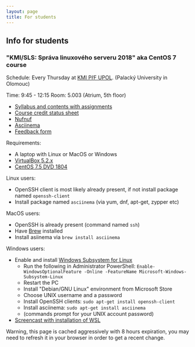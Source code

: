 ```yaml
---
layout: page
title: For students
---
```

## Info for students

### "KMI/SLS: Správa linuxového serveru 2018" aka CentOS 7 course

Schedule: Every Thursday at [KMI PřF UPOL](http://www.inf.upol.cz/kontakt).
(Palacký University in Olomouc)

Time: 9:45 - 12:15
Room: 5.003 (Atrium, 5th floor)

* [Syllabus and contents with assignments](https://docs.google.com/a/zapletalovi.com/document/d/16LjrMkG-EQQFHRHGYxEp76B2Zlt4kSj5NRXhOGEpfQw/edit?usp=sharing)
* [Course credit status sheet](https://docs.google.com/spreadsheets/d/1PAm2V8XAtK6WMqjpa8H1qiOfKvy1feHjQilNyw-XX50/edit#gid=506263252)
* [Nufnuf](https://copr.fedorainfracloud.org/coprs/lzap/nufnuf/)
* [Asciinema](https://asciinema.org/)
* [Feedback form](https://goo.gl/forms/1xhgI2QpFEeUqRlJ3)

Requirements:

* A laptop with Linux or MacOS or Windows
* [VirtualBox 5.2.x](https://www.virtualbox.org/wiki/Downloads)
* [CentOS 7.5 DVD 1804](http://isoredirect.centos.org/centos/7/isos/x86_64/CentOS-7-x86_64-DVD-1804.iso)

Linux users:

* OpenSSH client is most likely already present, if not install package named `openssh-client`
* Install package named `asciinema` (via yum, dnf, apt-get, zypper etc)

MacOS users:

* OpenSSH is already present (command named `ssh`)
* Have [Brew](https://brew.sh/index_cs) installed
* Install asiinema via `brew install asciinema`

Windows users:

* Enable and install [Windows Subsystem for Linux](https://docs.microsoft.com/en-us/windows/wsl/install-win10)
  * Run the following in Administrator PowerShell: `Enable-WindowsOptionalFeature -Online -FeatureName Microsoft-Windows-Subsystem-Linux`
  * Restart the PC
  * Install "Debian/GNU Linux" environment from Microsoft Store
  * Choose UNIX username and a password
  * Install OpenSSH clients: `sudo apt-get install openssh-client`
  * Install asciinema: `sudo apt-get install asciinema`
  * (commands prompt for your UNIX account password)
* [Screencast with installation of WSL](https://www.youtube.com/watch?v=Z1behUQ9DBI)

Warning, this page is cached aggressively with 8 hours expiration, you may
need to refresh it in your browser in order to get a recent change.
